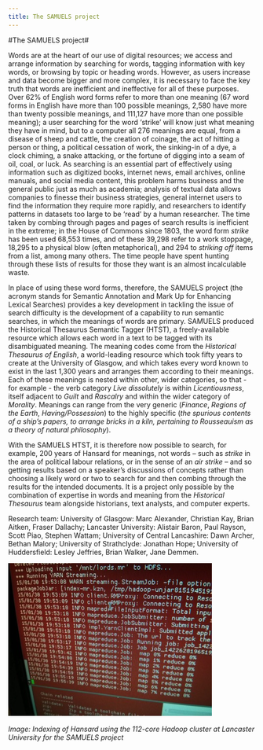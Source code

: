 ```yaml
---
title: The SAMUELS project
---
```


#The SAMUELS project#

Words are at the heart of our use of digital resources; we access and arrange information by searching for words, tagging information with key words, or browsing by topic or heading words. However, as users increase and data become bigger and more complex, it is necessary to face the key truth that words are inefficient and ineffective for all of these purposes. Over 62% of English word forms refer to more than one meaning (67 word forms in English have more than 100 possible meanings, 2,580 have more than twenty possible meanings, and 111,127 have more than one possible meaning); a user searching for the word ‘strike’ will know just what meaning they have in mind, but to a computer all 276 meanings are equal, from a disease of sheep and cattle, the creation of coinage, the act of hitting a person or thing, a political cessation of work, the sinking-in of a dye, a clock chiming, a snake attacking, or the fortune of digging into a seam of oil, coal, or luck. As searching is an essential part of effectively using information such as digitized books, internet news, email archives, online manuals, and social media content, this problem harms business and the general public just as much as academia; analysis of textual data allows companies to finesse their business strategies, general internet users to find the information they require more rapidly, and researchers to identify patterns in datasets too large to be ‘read’ by a human researcher. The time taken by combing through pages and pages of search results is inefficient in the extreme; in the House of Commons since 1803, the word form *strike* has been used 68,553 times, and of these 39,298 refer to a work stoppage, 18,295 to a physical blow (often metaphorical), and 294 to *striking off* items from a list, among many others. The time people have spent hunting through these lists of results for those they want is an almost incalculable waste.

In place of using these word forms, therefore, the SAMUELS project (the acronym stands for Semantic Annotation and Mark Up for Enhancing Lexical Searches) provides a key development in tackling the issue of search difficulty is the development of a capability to run semantic searches, in which the meanings of words are primary. SAMUELS produced the Historical Thesaurus Semantic Tagger (HTST), a freely-available resource which allows each word in a text to be tagged with its disambiguated meaning. The meaning codes come from the _Historical Thesaurus of English_, a world-leading resource which took fifty years to create at the University of Glasgow, and which takes every word known to exist in the last 1,300 years and arranges them according to their meanings. Each of these meanings is nested within other, wider categories, so that - for example - the verb category *Live dissolutely* is within *Licentiousness*, itself adjacent to *Guilt* and *Rascalry* and within the wider category of *Morality*. Meanings can range from the very generic (*Finance*, *Regions of the Earth*, *Having/Possession*) to the highly specific (*the spurious contents of a ship’s papers, to arrange bricks in a kiln, pertaining to Rousseauism as a theory of natural philosophy*).

With the SAMUELS HTST, it is therefore now possible to search, for example, 200 years of Hansard for meanings, not words – such as *strike* in the area of political labour relations, or in the sense of an *air strike* – and so getting results based on a speaker’s discussions of concepts rather than choosing a likely word or two to search for and then combing through the results for the intended documents. It is a project only possible by the combination of expertise in words and meaning from the _Historical Thesaurus_ team alongside historians, text analysts, and computer experts.

Research team: University of Glasgow: Marc Alexander, Christian Kay, Brian Aitken, Fraser Dallachy; Lancaster University: Alistair Baron, Paul Rayson, Scott Piao, Stephen Wattam; University of Central Lancashire: Dawn Archer, Bethan Malory; University of Strathclyde: Jonathan Hope; University of Huddersfield: Lesley Jeffries, Brian Walker, Jane Demmen.

![Image: Indexing of Hansard using the 112-core Hadoop cluster at Lancaster University for the SAMUELS project](Images/16.jpg)

_Image: Indexing of Hansard using the 112-core Hadoop cluster at Lancaster University for the SAMUELS project_
